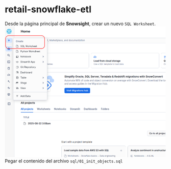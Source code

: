 # retail-snowflake-etl

Desde la página principal de **Snowsight**, crear un nuevo `SQL Worksheet`.
![](img/01_create_sql_worksheet.png)
Pegar el contenido del archivo `sql/01_init_objects.sql`
